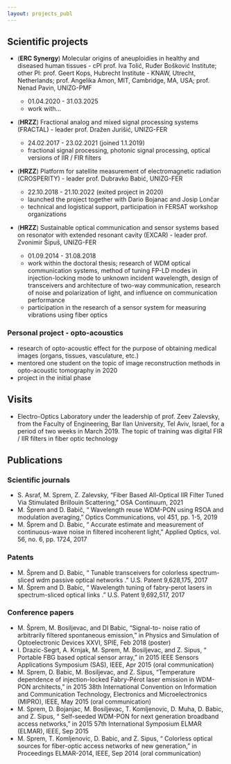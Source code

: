 ```yaml
---
layout: projects_publ
---
```


## Scientific projects

* (**ERC Synergy**) Molecular origins of aneuploidies in healthy and diseased human tissues - cPI prof. Iva Tolić, Ruđer Bošković Institute; other PI: prof. Geert Kops, Hubrecht Institute - KNAW, Utrecht, Netherlands; prof. Angelika Amon, MIT, Cambridge, MA, USA; prof. Nenad Pavin, UNIZG-PMF
  * 01.04.2020 - 31.03.2025
  * work with...


* (**HRZZ**) Fractional analog and mixed signal processing systems (FRACTAL) - leader prof. Dražen Jurišić, UNIZG-FER
  * 24.02.2017 - 23.02.2021 (joined 1.1.2019)
  * fractional signal processing, photonic signal processing, optical versions of IIR / FIR filters

* (**HRZZ**) Platform for satellite measurement of electromagnetic radiation (CROSPERITY) - leader prof. Dubravko Babić, UNIZG-FER
  * 22.10.2018 - 21.10.2022 (exited project in 2020)
  * launched the project together with Dario Bojanac and Josip Lončar
  * technical and logistical support, participation in FERSAT workshop organizations

* (**HRZZ**) Sustainable optical communication and sensor systems based on resonator with extended resonant cavity (EXCAR) - leader prof. Zvonimir Šipuš, UNIZG-FER
  * 01.09.2014 - 31.08.2018
  * work within the doctoral thesis; research of WDM optical communication systems, method of tuning FP-LD modes in injection-locking mode to unknown incident wavelength, design of transceivers and architecture of two-way communication, research of noise and polarization of light, and influence on communication performance
  * participation in the research of a sensor system for measuring vibrations using fiber optics


 
### Personal project - opto-acoustics
*   research of opto-acoustic effect for the purpose of obtaining medical images (organs, tissues, vasculature, etc.)
*   mentored one student on the topic of image reconstruction methods in opto-acoustic tomography in 2020
*   project in the initial phase


## Visits
*   Electro-Optics Laboratory under the leadership of prof. Zeev Zalevsky, from the Faculty of Engineering, Bar Ilan University, Tel Aviv, Israel, for a period of two weeks in March 2019. The topic of training was digital FIR / IIR filters in fiber optic technology



## Publications

### Scientific journals
*   S. Asraf, M. Sprem, Z. Zalevsky, “Fiber Based All-Optical IIR Filter Tuned Via Stimulated Brillouin Scattering,” OSA Continuum, 2021
*   M. Šprem and D. Babič, “ Wavelength reuse WDM-PON using RSOA and modulation averaging,” Optics Communications, vol 451, pp. 1-5, 2019
*   M. Šprem and D. Babic, “ Accurate estimate and measurement of continuous-wave noise in filtered incoherent light,” Applied Optics, vol. 56, no. 6, pp. 1724, 2017
 
### Patents
*   M. Šprem and D. Babic, “ Tunable transceivers for colorless spectrum-sliced wdm passive optical networks .” U.S. Patent 9,628,175, 2017
*   M. Šprem and D. Babic, “ Wavelength tuning of fabry-perot lasers in spectrum-sliced optical links .” U.S. Patent 9,692,517, 2017
 
### Conference papers
*   M. Šprem, M. Bosiljevac, and DI Babic, “Signal-to- noise ratio of arbitrarily filtered spontaneous emission,” in Physics and Simulation of Optoelectronic Devices XXVI, SPIE, Feb 2018   (poster)
*   I. Drazic-Segrt, A. Krnjak, M. Sprem, M. Bosiljevac, and Z. Sipus, “ Portable FBG based optical sensor array,” in 2015 IEEE Sensors Applications Symposium (SAS), IEEE, Apr 2015   (oral communication)
*   M. Sprem, D. Babic, M. Bosiljevac, and Z. Sipus, “Temperature dependence of injection-locked Fabry-Pérot laser emission in WDM-PON architects,” in 2015 38th International Convention on Information and Communication Technology, Electronics and Microelectronics (MIPRO), IEEE, May 2015   (oral communication)
*   M. Sprem, D. Bojanjac, M. Bosiljevac, T. Komljenovic, D. Muha, D. Babic, and Z. Sipus, “ Self-seeded WDM-PON for next generation broadband access networks,” in 2015 57th International Symposium ELMAR (ELMAR), IEEE, Sep 2015
*   M. Sprem, T. Komljenovic, D. Babic, and Z. Sipus, “ Colorless optical sources for fiber-optic access networks of new generation,” in Proceedings ELMAR-2014, IEEE, Sep 2014   (oral communication)
